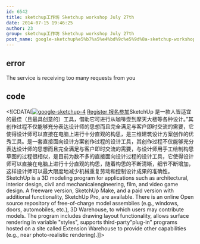 ```yaml
---
id: 6542
title: sketchup工作坊 Sketchup workshop July 27th
date: 2014-07-15 19:46:25
author: 23
group: sketchup工作坊 Sketchup workshop July 27th
post_name: google-sketchup%e5%b7%a5%e4%bd%9c%e5%9d%8a-sketchup-workshop-july-27th
---
```


## error
The service is receiving too many requests from you

## code
 <!\[CDATA\[[![google-sketchup-4](http://xinchejian.com/wp-content/uploads/2014/07/google-sketchup-4-290x290.jpg)](http://139.162.84.35/wp-content/uploads/2014/07/google-sketchup-4.jpg) [Register 报名参加](http://www.vasee.com/event/view.jsp?inid=ff80808146acac6f014739ca1cf44ff1 "购买门票")SketchUp 是一款人皆适宜的最佳（且最具创意的）工具，借助它可进行从咖啡壶到摩天大楼等各种设计。”其创作过程不仅能够充分表达设计师的思想而且完全满足与客户即时交流的需要，它使得设计师可以直接在电脑上进行十分直观的构思，是三维建筑设计方案创作的优秀工具。是一套直接面向设计方案创作过程的设计工具，其创作过程不仅能够充分表达设计师的思想而且完全满足与客户即时交流的需要，与设计师用手工绘制构思草图的过程很相似，是目前为数不多的直接面向设计过程的设计工具，它使得设计师可以直接在电脑上进行十分直观的构思，随着构思的不断清晰，细节不断增加，这样设计师可以最大限度地减少机械重复劳动和控制设计成果的准确性。 SketchUp is a 3D modeling program for applications such as architectural, interior design, civil and mechanicalengineering, film, and video game design. A freeware version, SketchUp Make, and a paid version with additional functionality, SketchUp Pro, are available. There is an online Open source repository of free-of-charge model assemblies (e.g., windows, doors, automobiles, etc.), 3D Warehouse, to which users may contribute models. The program includes drawing layout functionality, allows surface rendering in variable "styles", supports third-party"plug-in" programs hosted on a site called Extension Warehouse to provide other capabilities (e.g., near photo-realistic rendering).\]\]> 

